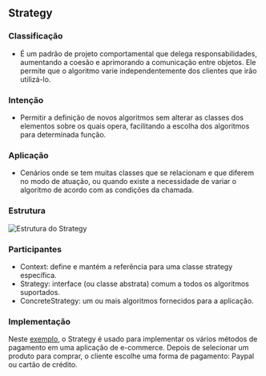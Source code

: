 ## Strategy

### Classificação

- É um padrão de projeto comportamental que delega responsabilidades, aumentando a coesão e aprimorando a comunicação entre objetos. Ele permite que o algoritmo varie independentemente dos clientes que irão utilizá-lo. 

### Intenção

- Permitir a definição de novos algoritmos sem alterar as classes dos elementos sobre os quais opera, facilitando a escolha dos algoritmos para determinada função.  

### Aplicação

- Cenários onde se tem muitas classes que se relacionam e que diferem no modo de atuação, ou quando existe a necessidade de variar o algoritmo de acordo com as condições da chamada. 

### Estrutura

![Estrutura do Strategy](https://refactoring.guru/images/patterns/diagrams/strategy/structure.png)

### Participantes

- Context: define e mantém a referência para uma classe strategy específica. 
- Strategy: interface (ou classe abstrata) comum a todos os algoritmos suportados. 
- ConcreteStrategy: um ou mais algoritmos fornecidos para a aplicação. 

### Implementação

Neste [exemplo](https://github.com/diabrantes/ProgramacaoAvancadaCCO/tree/master/Strategy/exemplo), o Strategy é usado para implementar os vários métodos de pagamento em uma aplicação de e-commerce. Depois de selecionar um produto para comprar, o cliente escolhe uma forma de pagamento: Paypal ou cartão de crédito.
